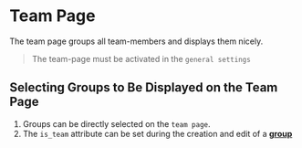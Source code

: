 # Team Page

The team page groups all team-members and displays them nicely.

> The team-page must be activated in the `general settings`

## Selecting Groups to Be Displayed on the Team Page
1. Groups can be directly selected on the `team page`.
2. The `is_team` attribute can be set during the creation and edit of a **[group](group.md)**
